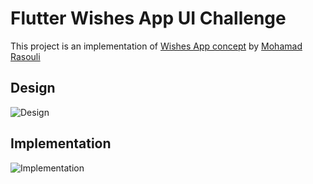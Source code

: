 # Flutter Wishes App UI Challenge

This project is an implementation of [Wishes App concept](https://dribbble.com/shots/13831159-Wishes-List-App-Concept-Animated) by [Mohamad Rasouli](https://instagram.com/piqo.design)

## Design

![Design](https://gitlab.com/miladahmadi/wishes-list-app-concept/-/raw/master/screenshots/design.gif?inline=true)

## Implementation

![Implementation](https://gitlab.com/miladahmadi/wishes-list-app-concept/-/raw/master/screenshots/implementation.gif?inline=true)